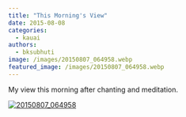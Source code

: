 ```yaml
---
title: "This Morning's View"
date: 2015-08-08
categories: 
  - kauai
authors: 
  - bksubhuti
image: /images/20150807_064958.webp
featured_image: /images/20150807_064958.webp
---
```


My view this morning after chanting and meditation.

[![20150807_064958](/images/20150807_064958.webp)](/images/2015/08/20150807_064958.webp)